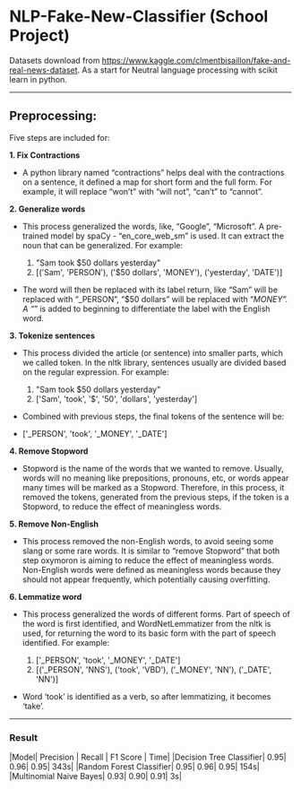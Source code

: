 # NLP-Fake-New-Classifier (School Project)
Datasets download from https://www.kaggle.com/clmentbisaillon/fake-and-real-news-dataset. As a start for Neutral language processing with scikit learn in python.

---

## Preprocessing:

Five steps are included for:

**1.	Fix Contractions**
- A python library named “contractions” helps deal with the contractions on a sentence, it defined a map for short form and the full form. For example, it will replace “won’t” with “will not”, “can’t” to “cannot”. 

**2.	Generalize words**
-	This process generalized the words, like, “Google”, “Microsoft”. A pre-trained model by spaCy - “en_core_web_sm” is used. It can extract the noun that can be generalized. For example: 

	1.	"Sam took $50 dollars yesterday"
	2.	[('Sam', 'PERSON'), ('$50 dollars', 'MONEY'), ('yesterday', 'DATE')]


- The word will then be replaced with its label return, like “Sam” will be replaced with “_PERSON”, “$50 dollars” will be replaced with “_MONEY”. A “_” is added to beginning to differentiate the label with the English word.

**3.	Tokenize sentences**
-	This process divided the article (or sentence) into smaller parts, which we called token. In the nltk library, sentences usually are divided based on the regular expression. For example:

	1.	"Sam took $50 dollars yesterday"
	2.	['Sam', 'took', '$', '50', 'dollars', 'yesterday']
  
-	Combined with previous steps, the final tokens of the sentence will be:
-	['_PERSON', 'took', '_MONEY', '_DATE']

**4.	Remove Stopword**
-	Stopword is the name of the words that we wanted to remove. Usually, words will no meaning like prepositions, pronouns, etc, or words appear many times will be marked as a Stopword. Therefore, in this process, it removed the tokens, generated from the previous steps, if the token is a Stopword, to reduce the effect of meaningless words.  

**5.	Remove Non-English**
-	This process removed the non-English words, to avoid seeing some slang or some rare words. It is similar to “remove Stopword” that both step oxymoron is aiming to reduce the effect of meaningless words. Non-English words were defined as meaningless words because they should not appear frequently, which potentially causing overfitting.

**6.	Lemmatize word**
-	This process generalized the words of different forms. Part of speech of the word is first identified, and WordNetLemmatizer from the nltk is used, for returning the word to its basic form with the part of speech identified. For example:


	1.	['_PERSON', 'took', '_MONEY', '_DATE']
	2.	[('_PERSON', 'NNS'), ('took', 'VBD'), ('_MONEY', 'NN'), ('_DATE', 'NN')]
  
-	Word ‘took’ is identified as a verb, so after lemmatizing, it becomes ‘take’. 

---

### Result

|Model| Precision | Recall | F1 Score | Time| 
|Decision Tree Classifier| 0.95| 0.96| 0.95| 343s|
|Random Forest Classifier| 0.95| 0.96| 0.95| 154s| 
|Multinomial Naive Bayes| 0.93| 0.90| 0.91| 3s| 



